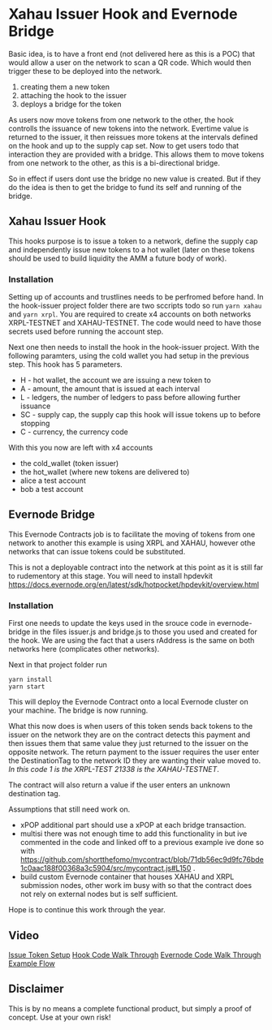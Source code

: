 # Xahau Issuer Hook and Evernode Bridge

Basic idea, is to have a front end (not delivered here as this is a POC) that would allow a user on the network to scan a QR code. Which would then trigger these to be deployed into the network.
1. creating them a new token
2. attaching the hook to the issuer
3. deploys a bridge for the token

As users now move tokens from one network to the other, the hook controlls the issuance of new tokens into the network. Evertime value is returned to the issuer, it then reissues more tokens at the intervals defined on the hook and up to the supply cap set. Now to get users todo that interaction they are provided with a bridge. This allows them to move tokens from one network to the other, as this is a bi-directional bridge.

So in effect if users dont use the bridge no new value is created. But if they do the idea is then to get the bridge to fund its self and running of the bridge.

## Xahau Issuer Hook
This hooks purpose is to issue a token to a network, define the supply cap and independently issue new tokens to a hot wallet (later on these tokens should be used to build liquidity the AMM a future body of work).

### Installation
Setting up of accounts and trustlines needs to be perfromed before hand. In the hook-issuer project folder there are two sccripts todo so run `yarn xahau` and `yarn xrpl`. You are required to create x4 accounts on both networks XRPL-TESTNET and XAHAU-TESTNET. The code would need to have those secrets used before running the account step.

Next one then needs to install the hook in the hook-issuer project. With the following paramters, using the cold wallet you had setup in the previous step. 
This hook has 5 parameters.
- H - hot wallet, the account we are issuing a new token to
- A - amount, the amount that is issued at each interval
- L - ledgers, the number of ledgers to pass before allowing further issuance
- SC - supply cap, the supply cap this hook will issue tokens up to before stopping
- C - currency, the currency code 


With this you now are left with x4 accounts 
- the cold_wallet (token issuer)
- the hot_wallet (where new tokens are delivered to)
- alice a test account
- bob a test account



## Evernode Bridge
This Evernode Contracts job is to facilitate the moving of tokens from one network to another this example is using XRPL and XAHAU, however othe networks that can issue tokens could be substituted.

This is not a deployable contract into the network at this point as it is still far to rudementory at this stage. You will need to install hpdevkit https://docs.evernode.org/en/latest/sdk/hotpocket/hpdevkit/overview.html


### Installation
First one needs to update the keys used in the srouce code in evernode-bridge in the files issuer.js and bridge.js to those you used and created for the hook. We are using the fact that a users rAddress is the same on both networks here (complicates other networks).

Next in that project folder run 
```
yarn install
yarn start
```

This will deploy the Evernode Contract onto a local Evernode cluster on your machine. The bridge is now running.

What this now does is when users of this token sends back tokens to the issuer on the network they are on the contract detects this payment and then issues them that same value they just returned to the issuer on the opposite network. The return payment to the issuer requires the user enter the DestinationTag to the network ID they are wanting their value moved to. *In this code 1 is the XRPL-TEST 21338 is the XAHAU-TESTNET*.

The contract will also return a value if the user enters an unknown destination tag.


Assumptions that still need work on.
- xPOP additional part should use a xPOP at each bridge transaction.
- multisi there was not enough time to add this functionality in but ive commented in the code and linked off to a previous example ive done so with https://github.com/shortthefomo/mycontract/blob/71db56ec9d9fc76bde1c0aac188f00368a3c5904/src/mycontract.js#L150 .
- build custom  Evernode container that houses XAHAU and XRPL submission nodes, other work im busy with so that the contract does not rely on external nodes but is self sufficient.

Hope is to continue this work through the year.


## Video 
[Issue Token Setup](https://youtu.be/_Y-9j9-8PNU)
[Hook Code Walk Through](https://youtu.be/NP_3RB4gnUc)
[Evernode Code Walk Through](https://youtu.be/qXDX_pPUQ40)
[Example Flow](https://youtu.be/FwjQdOe_aM4)


## Disclaimer
This is by no means a complete functional product, but simply a proof of concept. Use at your own risk!